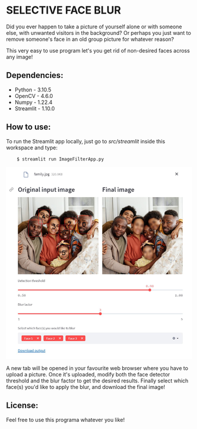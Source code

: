 # SELECTIVE FACE BLUR
Did you ever happen to take a picture of yourself alone or with someone else, with unwanted visitors in the background?
Or perhaps you just want to remove someone's face in an old group picture for whatever reason?

This very easy to use program let's you get rid of non-desired faces across any image!

## Dependencies:
* Python - 3.10.5
* OpenCV - 4.6.0
* Numpy - 1.22.4
* Streamlit - 1.10.0
## How to use:
To run the Streamlit app locally, just go to *src/streamlit* inside this workspace and type:

```console
    $ streamlit run ImageFilterApp.py
```

![alt text](https://github.com/Josgonmar/Selective-face-blur/blob/master/visuals/interface.jpg?raw=true)

A new tab will be opened in your favourite web browser where you have to upload a picture.
Once it's uploaded, modify both the face detector threshold and the blur factor to get the desired results.
Finally select which face(s) you'd like to apply the blur, and download the final image!
## License:
Feel free to use this programa whatever you like!